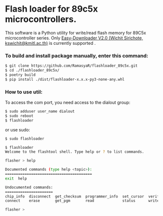 # Flash loader for 89c5x microcontrollers.
This software is a Python utility for write/read flash memory for 89C5x microcontroller series.
Only [Easy-Downloader V2.0 (Wichit Sirichote, kswichit@kmitl.ac.th)](http://web.archive.org/web/https://www.kswichit.com/easy2/easy2.htm) is currently supported .

### To build and install package manually, enter this command:
```sh
$ git clone https://github.com/RamasyaR/flashloader_89c5x.git
$ cd ./flashloader_89c5x/
$ poetry build
$ pip install ./dist/flashloader-x.x.x-py3-none-any.whl
```

### How to use util:
To access the com port, you need access to the dialout group:
```sh
$ sudo adduser user_name dialout
$ sudo reboot
$ flashloader
```
or use sudo:
```sh
$ sudo flashloader
```
```sh
$ flashloader
Welcome to the flashtool shell. Type help or ? to list commands.

flasher > help

Documented commands (type help <topic>):
========================================
exit  help

Undocumented commands:
======================
chip_info  disconnect  get_checksum  programmer_info  set_cursor  verify
connect    erase       get_pgm       read             status      write 

flasher > 
```